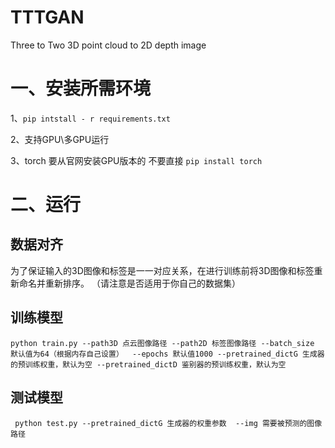 # TTTGAN
Three to Two  3D point cloud to 2D  depth image
# 一、安装所需环境

1、`pip intstall - r requirements.txt`

2、支持GPU\多GPU运行

3、torch 要从官网安装GPU版本的 不要直接 `pip install torch`

# 二、运行


## 数据对齐
为了保证输入的3D图像和标签是一一对应关系，在进行训练前将3D图像和标签重新命名并重新排序。
（请注意是否适用于你自己的数据集）

## 训练模型

`python train.py --path3D 点云图像路径 --path2D 标签图像路径 --batch_size 默认值为64（根据内存自己设置） 
                 --epochs 默认值1000 --pretrained_dictG 生成器的预训练权重，默认为空 --pretrained_dictD 鉴别器的预训练权重，默认为空
`
## 测试模型
`
python test.py --pretrained_dictG 生成器的权重参数  --img 需要被预测的图像路径`


